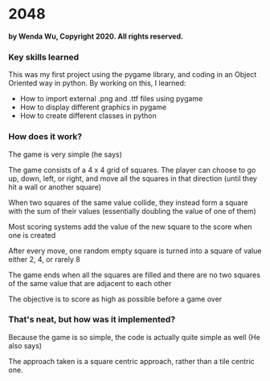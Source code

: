 # 2048
**by Wenda Wu, Copyright 2020. All rights reserved.**

### Key skills learned
This was my first project using the pygame library, and coding in an Object Oriented way in python.
By working on this, I learned:
* How to import external .png and .ttf files using pygame
* How to display different graphics in pygame
* How to create different classes in python

### How does it work?
The game is very simple (he says)

The game consists of a 4 x 4 grid of squares. The player can choose to go up, down, left, or right, and move all the squares in that direction (until they hit a wall or another square)

When two squares of the same value collide, they instead form a square with the sum of their values (essentially doubling the value of one of them)

Most scoring systems add the value of the new square to the score when one is created

After every move, one random empty square is turned into a square of value either 2, 4, or rarely 8

The game ends when all the squares are filled and there are no two squares of the same value that are adjacent to each other

The objective is to score as high as possible before a game over

### That's neat, but how was it implemented?
Because the game is so simple, the code is actually quite simple as well (He also says)

The approach taken is a square centric approach, rather than a tile centric one.
